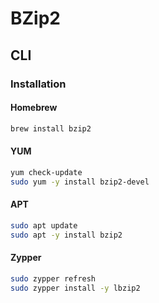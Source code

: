 # BZip2

## CLI

### Installation

#### Homebrew

```sh
brew install bzip2
```

#### YUM

```sh
yum check-update
sudo yum -y install bzip2-devel
```

#### APT

```sh
sudo apt update
sudo apt -y install bzip2
```

#### Zypper

```sh
sudo zypper refresh
sudo zypper install -y lbzip2
```
